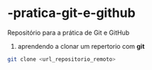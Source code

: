 # -pratica-git-e-github
Repositório para a prática de Git e GitHub

1. aprendendo a clonar um repertorio com **git**

```bash
git clone <url_repositorio_remoto>
```